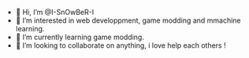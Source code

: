 - 👋 Hi, I’m @I-SnOwBeR-I
- 👀 I’m interested in web developpment, game modding and mmachine learning.
- 🌱 I’m currently learning game modding.
- 💞️ I’m looking to collaborate on anything, i love help each others !
